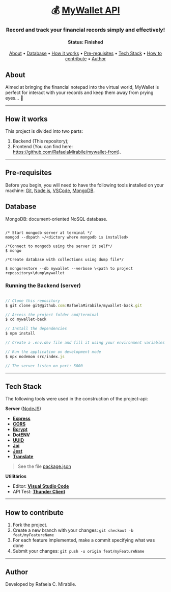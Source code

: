 <h1 align="center">
   💰 <a href="#"> MyWallet API </a>
</h1>

<h3 align="center">
    Record and track your financial records simply and effectively!
</h3>

<h4 align="center"> 
	 Status: Finished
</h4>

<p align="center">
 <a href="#about">About</a> •
 <a href="#database">Database</a> • 
 <a href="#how-it-works">How it works</a> • 
 <a href="#pre-requisites">Pre-requisites</a> • 
 <a href="#tech-stack">Tech Stack</a> • 
 <a href="#how-to-contribute">How to contribute</a> • 
 <a href="#author">Author</a>
</p>


## About

Aimed at bringing the financial notepad into the virtual world, MyWallet is perfect for interact with your records and keep them away from prying eyes... 👀

---

## How it works

This project is divided into two parts:
1. Backend (This repository);
2. Frontend (You can find here: https://github.com/RafaelaMirabile/mywallet-front).

---

## Pre-requisites

Before you begin, you will need to have the following tools installed on your machine:
[Git](https://git-scm.com), [Node.js](https://nodejs.org/en/), [VSCode](https://code.visualstudio.com/), [MongoDB](https://www.mongodb.com/docs/).


## Database 

MongoDB: document-oriented NoSQL database. 

``` MongoDB

/* Start mongodb server at terminal */
mongod --dbpath ~/<dictory where mongodb is installed> 

/*Connect to mongodb using the server it self*/
$ mongo

/*Create database with collections using dump file*/

$ mongorestore --db mywallet --verbose \<path to project repossitory>\dump\mywallet

```

### Running the Backend (server)

``` jsx

// Clone this repository
$ git clone git@github.com:RafaelaMirabile/mywallet-back.git

// Access the project folder cmd/terminal
$ cd mywallet-back

// Install the dependencies
$ npm install

// Create a .env.dev file and fill it using your environment variables following the .env.example

// Run the application on development mode
$ npx nodemon src/index.js

// The server listen on port: 5000

```

---

## Tech Stack

The following tools were used in the construction of the project-api:

**Server**  ([NodeJS](https://nodejs.org/en/))

-   **[Express](https://expressjs.com/)**
-   **[CORS](https://expressjs.com/en/resources/middleware/cors.html)**
-   **[Bcrypt](https://github.com/kelektiv/node.bcrypt.js)**
-   **[DotENV](https://github.com/motdotla/dotenv)**
-   **[UUID](https://github.com/uuidjs/uuid)**
-   **[Joi](https://github.com/hapijs/joi)**
-   **[Jest](https://github.com/facebook/jest)**
-   **[Translate](https://github.com/franciscop/translate)**


> See the file  [package.json](https://github.com/RafaelaMirabile/mywallet-back/blob/main/package.json)

**Utilitários**

-   Editor:  **[Visual Studio Code](https://code.visualstudio.com/)**
-   API Test:  **[Thunder Client](https://www.thunderclient.io/)**

---


## How to contribute

1. Fork the project.
2. Create a new branch with your changes: `git checkout -b feat/myFeatureName`
3. For each feature implemented, make a commit specifying what was done
4. Submit your changes: `git push -u origin feat/myFeatureName`

---

## Author

Developed by Rafaela C. Mirabile.
